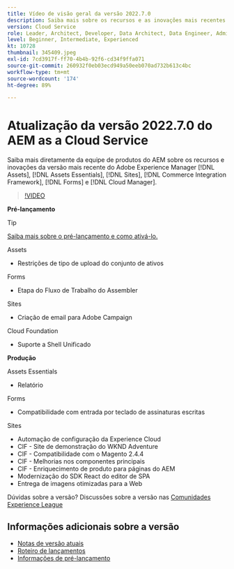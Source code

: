 ```yaml
---
title: Vídeo de visão geral da versão 2022.7.0
description: Saiba mais sobre os recursos e as inovações mais recentes da versão 2022-7-0 para o Adobe Experience Manager  [!DNL Assets Essentials], [!DNL Sites], [!DNL Screens], [!DNL Forms]  e  [!DNL Cloud Foundation].
version: Cloud Service
role: Leader, Architect, Developer, Data Architect, Data Engineer, Admin, User
level: Beginner, Intermediate, Experienced
kt: 10728
thumbnail: 345409.jpeg
exl-id: 7cd3917f-ff70-4b4b-92f6-cd34f9ffa071
source-git-commit: 260932f0eb03ecd949a50eeb070ad732b613c4bc
workflow-type: tm+mt
source-wordcount: '174'
ht-degree: 89%

---
```



# Atualização da versão 2022.7.0 do AEM as a Cloud Service

Saiba mais diretamente da equipe de produtos do AEM sobre os recursos e inovações da versão mais recente do Adobe Experience Manager [!DNL Assets], [!DNL Assets Essentials], [!DNL Sites], [!DNL Commerce Integration Framework], [!DNL Forms] e [!DNL Cloud Manager].

>[!VIDEO](https://video.tv.adobe.com/v/345409/?quality=12&learn=on)

**Pré-lançamento**

>[!TIP]
>
>[Saiba mais sobre o pré-lançamento e como ativá-lo.](https://experienceleague.adobe.com/docs/experience-manager-cloud-service/content/release-notes/prerelease.html?lang=pt-BR)

Assets

* Restrições de tipo de upload do conjunto de ativos

Forms

* Etapa do Fluxo de Trabalho do Assembler

Sites

* Criação de email para Adobe Campaign

Cloud Foundation

* Suporte a Shell Unificado

**Produção**

Assets Essentials

* Relatório

Forms

* Compatibilidade com entrada por teclado de assinaturas escritas

Sites

* Automação de configuração da Experience Cloud
* CIF - Site de demonstração do WKND Adventure
* CIF - Compatibilidade com o Magento 2.4.4
* CIF - Melhorias nos componentes principais
* CIF - Enriquecimento de produto para páginas do AEM
* Modernização do SDK React do editor de SPA
* Entrega de imagens otimizadas para a Web

Dúvidas sobre a versão?  Discussões sobre a versão nas [Comunidades Experience League](https://adobe.ly/3paYDAo)

## Informações adicionais sobre a versão

* [Notas de versão atuais](https://experienceleague.adobe.com/docs/experience-manager-cloud-service/content/release-notes/home.html?lang=pt-BR)
* [Roteiro de lançamentos](https://experienceleague.adobe.com/docs/experience-manager-release-information/aem-release-updates/update-releases-roadmap.html?lang=pt-BR)
* [Informações de pré-lançamento](https://experienceleague.adobe.com/docs/experience-manager-cloud-service/content/release-notes/prerelease.html)
